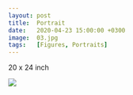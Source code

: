 ```yaml
---
layout: post
title:  Portrait
date:   2020-04-23 15:00:00 +0300
image:  03.jpg
tags:   [Figures, Portraits]
---
```


20 x 24 inch

![]({{site.baseurl}}/img/03.jpg)


